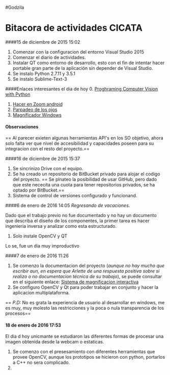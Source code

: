 #Godzila

# Bitacora de actividades CICATA
####15 de diciembre de 2015 15:02

1. Comenzar con la configuracion del entorno Visual Studio 2015
2. Comenzar el diario de actividades.
3. Instalar QT como entorno de desarrollo, esto con el fin de intentar hacer portable gran parte de la aplicación sin depender de Visual Studio.
4. Se instalo Python 2.7.11 y 3.5.1
5. Se instalo Sublime-Text-3


####Enlaces interesantes el dia de hoy
0. [Proghraming Computer Vision with Python ](http://www.etnassoft.com/biblioteca/programming-computer-vision-with-python/)
1. [Hacer en Zoom android](http://androidayuda.com/2014/10/05/aprende-como-hacer-zoom-en-cualquier-pantalla-de-tu-android/)
2. [Parpadeo de los ojos](http://soloelectronicos.com/2015/06/09/deteccion-del-parpadeo-de-los-ojos-mediante-opencv/)
3. [Magnificador Windows](http://windows.microsoft.com/en-us/windows/make-screen-items-bigger-magnifier#1TC=windows-7)

#### Observaciones
== Al parecer exieten algunas herramientas  API's en los SO objetivo, ahora solo falta ver que nivel de accesibilidad y capacidades poseen para su  integracion con el resto del proyecto.==

####16 de diciembre de 2015 15:37

1. Se sincrinizo Drive con el equipo.
2. Se ha creado un repositorio de BitBucket privado para alojar el codigo del proyecto. == Se plnateo la posibilidad de usar GitHub, pero dado que este nececita una cuota para tener repositorios privados, se ha optado por BitBucket.==
3. Sistema de control de versiones configurado y funcionand. 

####6 de enero de 2016 14:05
_Regresando de vacaciones._

Dado que el trabajo previo no fue documentado y no hay un documento que describa el diseño de los componentes, la primer tarea es hacer ingenieria inversa y analizar como esta estructurado.

1. Solo instale OpenCV y QT

Lo se, fue un dia muy improductivo

####7 de enero de 2016 11:26
1. Se comenzo la documentacion del proyecto (_aunque no hay mucho que escribir aun, en espera que Arlette de una respuesta positiva sobre si realizo o no documentacion técnica de su trabajo_), se puede consultar en el siguiente enlace: [Sistema de magnificacion interactiva ](https://www.overleaf.com/read/gyghfrzzwjqy)
2. Se configuro OpenCV y Qt para poder trabajar en conjunto y hacer la aplicacion multiplataforma.



== _P.D:_ No es grata la experiencia de usuario al desarrollar en windows, me es muy, muy molesto las restricciones y la poca o nula transparencia de los procesos==
#### 18 de enero de 2016 17:53

El dia d hoy unicmante se estudiaron las diferentes formas de procesar una imagen obtenida desde la webcam o estaticas.

1. Se comenzo con el presesamiento con diferentes herramientas que provee OpenCV, aunque los prototipos se hicieron con python, portarlos a C++ no sera complicado.
2. 
